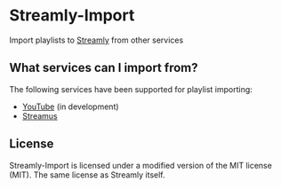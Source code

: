 # Streamly-Import
Import playlists to [Streamly](https://github.com/LNFWebsite/Streamly) from other services

## What services can I import from?

The following services have been supported for playlist importing:

- [YouTube](https://www.youtube.com/) (in development)
- [Streamus](https://streamus.com/)

## License

Streamly-Import is licensed under a modified version of the MIT license (MIT). The same license as Streamly itself.
